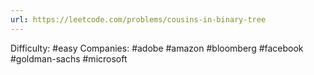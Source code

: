 ```yaml
---
url: https://leetcode.com/problems/cousins-in-binary-tree
---
```


Difficulty: #easy
Companies: #adobe #amazon #bloomberg #facebook #goldman-sachs #microsoft
